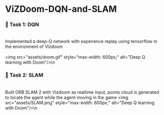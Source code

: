 # ViZDoom-DQN-and-SLAM
### 📜 Task 1: DQN <br><br>
Implemented a deep-Q network with experience replay using tensorflow in the environment of Vizdoom <br><br>
<img src=\"assets/doom.gif\" style=\"max-width: 600px;\" alt=\"Deep Q learning with Doom\"/>\n
### 📜 Task 2: SLAM <br><br>
Built ORB SLAM 2 with Vizdoom as realtime input, points cloud is generated to locate the agent while the agent moving in the game
<img src=\"assets/SLAM.png\" style=\"max-width: 600px;\" alt=\"Deep Q learning with Doom\"/>\n
